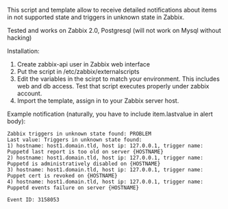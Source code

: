 This script and template allow to receive detailed notifications about items in not supported state and triggers in unknown state in Zabbix.


Tested and works on Zabbix 2.0, Postgresql (will not work on Mysql without hacking)


Installation:

1. Create zabbix-api user in Zabbix web interface
2. Put the script in /etc/zabbix/externalscripts
3. Edit the variables in the scirpt to match your environment. This includes web and db access. Test that script executes properly under zabbix account.
4. Import the template, assign in to your Zabbix server host.


Example notification (naturally, you have to include item.lastvalue in alert body):

```
Zabbix triggers in unknown state found: PROBLEM
Last value: Triggers in unknown state found:
1) hostname: host1.domain.tld, host ip: 127.0.0.1, trigger name: Puppetd last report is too old on server {HOSTNAME}
2) hostname: host1.domain.tld, host ip: 127.0.0.1, trigger name: Puppetd is administratively disabled on {HOSTNAME}
3) hostname: host1.domain.tld, host ip: 127.0.0.1, trigger name: Puppet cert is revoked on {HOSTNAME}
4) hostname: host1.domain.tld, host ip: 127.0.0.1, trigger name: Puppetd events failure on server {HOSTNAME}

Event ID: 3158053
```
